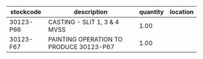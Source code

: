 |stockcode|description|quantity|location|
|---------|-----------|--------|--------|
|30123-P66|CASTING - SLIT 1, 3 & 4 MVSS|1.00||
|30123-F67|PAINTING OPERATION TO PRODUCE 30123-P67|1.00||
